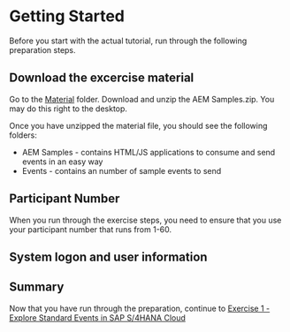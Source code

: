 # Getting Started

Before you start with the actual tutorial, run through the following preparation steps.

## Download the excercise material

Go to the [Material](..) folder. Download and unzip the AEM Samples.zip. You may do this right to the desktop.



Once you have unzipped the material file, you should see the following folders:

- AEM Samples - contains HTML/JS applications to consume and send events in an easy way
- Events - contains an number of sample events to send

## Participant Number

When you run through the exercise steps, you need to ensure that you use your participant number that runs from 1-60.

## System logon and user information

## Summary

Now that you have run through the preparation, continue to [Exercise 1 - Explore Standard Events in SAP S/4HANA Cloud](../ex1/README.md)
